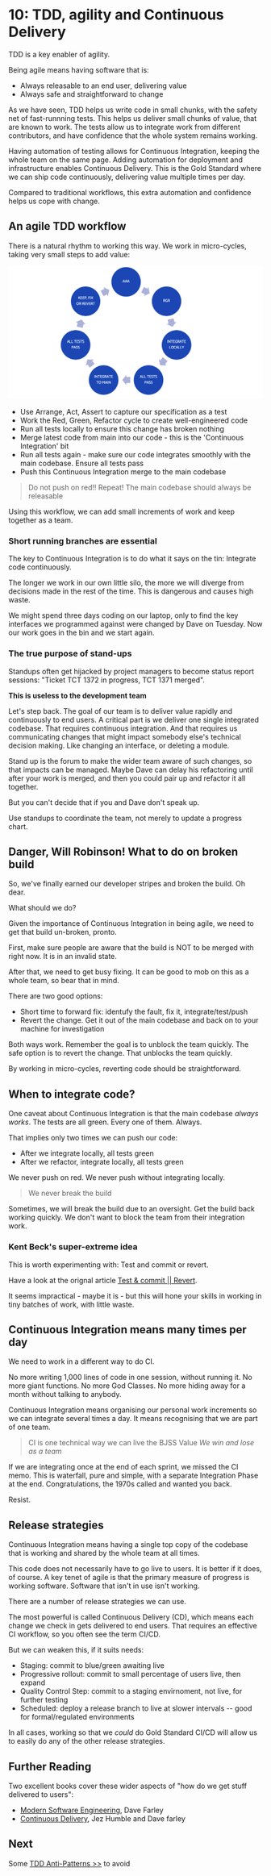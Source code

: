 # 10: TDD, agility and Continuous Delivery

TDD is a key enabler of agility.

Being agile means having software that is:

- Always releasable to an end user, delivering value
- Always safe and straightforward to change

As we have seen, TDD helps us write code in small chunks, with the safety net of fast-runnning tests. This helps us deliver small chunks of value, that are known to work. The tests allow us to integrate work from different contributors, and have confidence that the whole system remains working.

Having automation of testing allows for Continuous Integration, keeping the whole team on the same page. Adding automation for deployment and infrastructure enables Continuous Delivery. This is the Gold Standard where we can ship code continuously, delivering value multiple times per day.

Compared to traditional workflows, this extra automation and confidence helps us cope with change.

## An agile TDD workflow

There is a natural rhythm to working this way. We work in micro-cycles, taking very small steps to add value:

![Agile workflow using TDD and CI/CD](images/agile-tdd-cicd-workflow.png)

- Use Arrange, Act, Assert to capture our specification as a test
- Work the Red, Green, Refactor cycle to create well-engineered code
- Run all tests locally to ensure this change has broken nothing
- Merge latest code from main into our code - this is the 'Continuous Integration' bit
- Run all tests again - make sure our code integrates smoothly with the main codebase. Ensure all tests pass
- Push this Continuous Integration merge to the main codebase

> Do not push on red!! Repeat! The main codebase should always be releasable

Using this workflow, we can add small increments of work and keep together as a team.

### Short running branches are essential

The key to Continuous Integration is to do what it says on the tin: Integrate code continuously.

The longer we work in our own little silo, the more we will diverge from decisions made in the rest of the time. This is dangerous and causes high waste.

We might spend three days coding on our laptop, only to find the key interfaces we programmed against were changed by Dave on Tuesday. Now our work goes in the bin and we start again.

### The true purpose of stand-ups

Standups often get hijacked by project managers to become status report sessions: "Ticket TCT 1372 in progress, TCT 1371 merged".

**This is useless to the development team**

Let's step back. The goal of our team is to deliver value rapidly and continuously to end users. A critical part is we deliver one single integrated codebase. That requires continuous integration. And that requires us communicating changes that might impact somebody else's technical decision making. Like changing an interface, or deleting a module.

Stand up is the forum to make the wider team aware of such changes, so that impacts can be managed. Maybe Dave can delay his refactoring until after your work is merged, and then you could pair up and refactor it all together.

But you can't decide that if you and Dave don't speak up.

Use standups to coordinate the team, not merely to update a progress chart.

## Danger, Will Robinson! What to do on broken build

So, we've finally earned our developer stripes and broken the build. Oh dear.

What should we do?

Given the importance of Continuous Integration in being agile, we need to get that build un-broken, pronto.

First, make sure people are aware that the build is NOT to be merged with right now. It is in an invalid state.

After that, we need to get busy fixing. It can be good to mob on this as a whole team, so bear that in mind.

There are two good options:

- Short time to forward fix: identufy the fault, fix it, integrate/test/push
- Revert the change. Get it out of the main codebase and back on to your machine for investigation

Both ways work. Remember the goal is to unblock the team quickly. The safe option is to revert the change. That unblocks the team quickly.

By working in micro-cycles, reverting code should be straightforward.

## When to integrate code?

One caveat about Continuous Integration is that the main codebase _always works_. The tests are all green. Every one of them. Always.

That implies only two times we can push our code:

- After we integrate locally, all tests green
- After we refactor, integrate locally, all tests green

We never push on red. We never push without integrating locally.

> We never break the build

Sometimes, we will break the build due to an oversight. Get the build back working quickly. We don't want to block the team from their integration work.

### Kent Beck's super-extreme idea

This is worth experimenting with: Test and commit or revert.

Have a look at the orignal article [Test & commit || Revert](https://medium.com/@kentbeck_7670/test-commit-revert-870bbd756864).

It seems impractical - maybe it is - but this will hone your skills in working in tiny batches of work, with little waste.

## Continuous Integration means many times per day

We need to work in a different way to do CI.

No more writing 1,000 lines of code in one session, without running it. No more giant functions. No more God Classes. No more hiding away for a month without talking to anybody.

Continuous Integration means organising our personal work increments so we can integrate several times a day. It means recognising that we are part of one team.

> CI is one technical way we can live the BJSS Value _We win and lose as a team_

If we are integrating once at the end of each sprint, we missed the CI memo. This is waterfall, pure and simple, with a separate Integration Phase at the end. Congratulations, the 1970s called and wanted you back.

Resist.

## Release strategies

Continuous Integration means having a single top copy of the codebase that is working and shared by the whole team at all times.

This code does not necessarily have to go live to users. It is better if it does, of course. A key tenet of agile is that the primary measure of progress is working software. Software that isn't in use isn't working.

There are a number of release strategies we can use.

The most powerful is called Continuous Delivery (CD), which means each change we check in gets delivered to end users. That requires an effective CI workflow, so you often see the term CI/CD.

But we can weaken this, if it suits needs:

- Staging: commit to blue/green awaiting live
- Progressive rollout: commit to small percentage of users live, then expand
- Quality Control Step: commit to a staging envirnoment, not live, for further testing
- Scheduled: deploy a release branch to live at slower intervals
  -- good for formal/regulated environments

In all cases, working so that we _could_ do Gold Standard CI/CD will allow us to easily do any of the other release strategies.

## Further Reading

Two excellent books cover these wider aspects of "how do we get stuff delivered to users":

- [Modern Software Engineering](https://learning.oreilly.com/library/view/-/9780137314942/), Dave Farley
- [Continuous Delivery](https://learning.oreilly.com/library/view/-/9780321670250/), Jez Humble and Dave farley

## Next

Some [TDD Anti-Patterns >>](/chapter11/chapter11.md) to avoid
